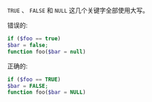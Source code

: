 `TRUE` 、 `FALSE` 和 `NULL` 这几个关键字全部使用大写。

错误的:

```PHP
if ($foo == true)
$bar = false;
function foo($bar = null)
```

正确的:
```PHP
if ($foo == TRUE)
$bar = FALSE;
function foo($bar = NULL)
```